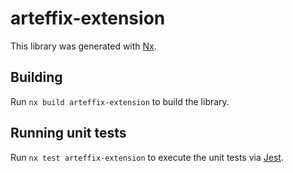 # arteffix-extension

This library was generated with [Nx](https://nx.dev).

## Building

Run `nx build arteffix-extension` to build the library.

## Running unit tests

Run `nx test arteffix-extension` to execute the unit tests via [Jest](https://jestjs.io).

